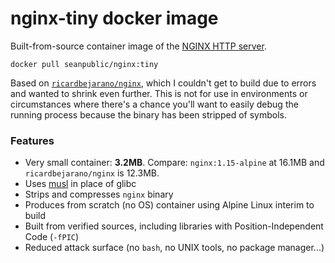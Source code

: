 # nginx-tiny docker image

Built-from-source container image of the [NGINX HTTP server](https://nginx.org/). 

```
docker pull seanpublic/nginx:tiny
```



Based on [`ricardbejarano/nginx`](https://hub.docker.com/r/ricardbejarano/nginx), which I couldn't get to build due to errors and wanted to shrink even further. This is not for use in environments or circumstances where there's a chance you'll want to easily debug the running process because the binary has been stripped of symbols.



### Features

- Very small container: **3.2MB**. Compare: `nginx:1.15-alpine` at 16.1MB and  `ricardbejarano/nginx` is 12.3MB.
- Uses [musl](https://www.musl-libc.org/) in place of glibc
- Strips and compresses `nginx` binary
- Produces from scratch (no OS) container using Alpine Linux interim to build
- Built from verified sources, including libraries with Position-Independent Code (`-fPIC`)
- Reduced attack surface (no `bash`, no UNIX tools, no package manager...)

